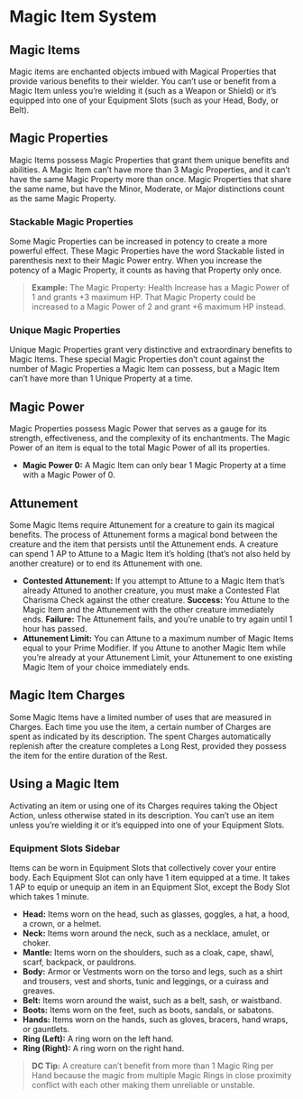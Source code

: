 # Magic Item System

## Magic Items

Magic items are enchanted objects imbued with Magical Properties that provide various benefits to their wielder. You can’t use or benefit from a Magic Item unless you’re wielding it (such as a Weapon or Shield) or it’s equipped into one of your Equipment Slots (such as your Head, Body, or Belt).

## Magic Properties

Magic Items possess Magic Properties that grant them unique benefits and abilities. A Magic Item can’t have more than 3 Magic Properties, and it can’t have the same Magic Property more than once. Magic Properties that share the same name, but have the Minor, Moderate, or Major distinctions count as the same Magic Property.

### Stackable Magic Properties

Some Magic Properties can be increased in potency to create a more powerful effect. These Magic Properties have the word Stackable listed in parenthesis next to their Magic Power entry. When you increase the potency of a Magic Property, it counts as having that Property only once.

> **Example:** The Magic Property: Health Increase has a Magic Power of 1 and grants +3 maximum HP. That Magic Property could be increased to a Magic Power of 2 and grant +6 maximum HP instead.

### Unique Magic Properties

Unique Magic Properties grant very distinctive and extraordinary benefits to Magic Items. These special Magic Properties don’t count against the number of Magic Properties a Magic Item can possess, but a Magic Item can’t have more than 1 Unique Property at a time.

## Magic Power

Magic Properties possess Magic Power that serves as a gauge for its strength, effectiveness, and the complexity of its enchantments. The Magic Power of an item is equal to the total Magic Power of all its properties.

*   **Magic Power 0:** A Magic Item can only bear 1 Magic Property at a time with a Magic Power of 0.

## Attunement

Some Magic Items require Attunement for a creature to gain its magical benefits. The process of Attunement forms a magical bond between the creature and the item that persists until the Attunement ends. A creature can spend 1 AP to Attune to a Magic Item it’s holding (that’s not also held by another creature) or to end its Attunement with one.

*   **Contested Attunement:** If you attempt to Attune to a Magic Item that’s already Attuned to another creature, you must make a Contested Flat Charisma Check against the other creature. **Success:** You Attune to the Magic Item and the Attunement with the other creature immediately ends. **Failure:** The Attunement fails, and you’re unable to try again until 1 hour has passed.
*   **Attunement Limit:** You can Attune to a maximum number of Magic Items equal to your Prime Modifier. If you Attune to another Magic Item while you’re already at your Attunement Limit, your Attunement to one existing Magic Item of your choice immediately ends.

## Magic Item Charges

Some Magic Items have a limited number of uses that are measured in Charges. Each time you use the item, a certain number of Charges are spent as indicated by its description. The spent Charges automatically replenish after the creature completes a Long Rest, provided they possess the item for the entire duration of the Rest.

## Using a Magic Item

Activating an item or using one of its Charges requires taking the Object Action, unless otherwise stated in its description. You can’t use an item unless you’re wielding it or it’s equipped into one of your Equipment Slots.

### Equipment Slots Sidebar

Items can be worn in Equipment Slots that collectively cover your entire body. Each Equipment Slot can only have 1 item equipped at a time. It takes 1 AP to equip or unequip an item in an Equipment Slot, except the Body Slot which takes 1 minute.

*   **Head:** Items worn on the head, such as glasses, goggles, a hat, a hood, a crown, or a helmet.
*   **Neck:** Items worn around the neck, such as a necklace, amulet, or choker.
*   **Mantle:** Items worn on the shoulders, such as a cloak, cape, shawl, scarf, backpack, or pauldrons.
*   **Body:** Armor or Vestments worn on the torso and legs, such as a shirt and trousers, vest and shorts, tunic and leggings, or a cuirass and greaves.
*   **Belt:** Items worn around the waist, such as a belt, sash, or waistband.
*   **Boots:** Items worn on the feet, such as boots, sandals, or sabatons.
*   **Hands:** Items worn on the hands, such as gloves, bracers, hand wraps, or gauntlets.
*   **Ring (Left):** A ring worn on the left hand.
*   **Ring (Right):** A ring worn on the right hand.

> **DC Tip:** A creature can’t benefit from more than 1 Magic Ring per Hand because the magic from multiple Magic Rings in close proximity conflict with each other making them unreliable or unstable.

